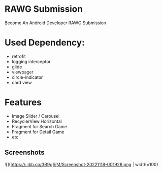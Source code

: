 # RAWG Submission
Become An Android Developer RAWG Submission

# Used Dependency:
- retrofit
- logging interceptor
- glide
- viewpager
- circle-indicator
- card view

# Features
- Image Slider / Carousel
- RecyclerView Horizontal
- Fragment for Search Game
- Fragment for Detail Game
- etc
## Screenshots

![](https://i.ibb.co/3B9gSjM/Screenshot-20221118-001928.png | width=100)


